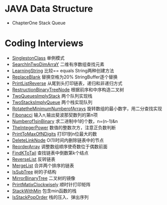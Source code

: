 # JAVA Data Structure

- ChapterOne Stack Queue

# Coding Interviews
- [SinglestonClass](https://github.com/guangxush/JavaDataStructure/blob/master/src/codingInterviews/SingletonClass1.java) 单例模式
- [SearchInTwoDimArraY](https://github.com/guangxush/JavaDataStructure/blob/master/src/codingInterviews/SearchInTwoDimArrays.java) 二维有序数组查找元素
- [LearningString](https://github.com/guangxush/JavaDataStructure/blob/master/src/codingInterviews/LearnString.java) 比较== equals String两种创建方法
- [ReplaceBlank](https://github.com/guangxush/JavaDataStructure/blob/master/src/codingInterviews/ReplaceBlank.java) 替换空格为20% StringBuffer逐个替换
- [PrintListReverse](https://github.com/guangxush/JavaDataStructure/blob/master/src/codingInterviews/PrintListReverse.java) 从尾到头打印链表，递归和非递归方式
- [RestructionBinaryTreeNode](https://github.com/guangxush/JavaDataStructure/blob/master/src/codingInterviews/RestructionBinaryTreeNode.java) 根据前序和中序构造二叉树
- [TwoQueuesImplyStack](https://github.com/guangxush/JavaDataStructure/blob/master/src/codingInterviews/TwoQueuesImplyStack.java) 两个队列实现栈
- [TwoStacksImplyQueue](https://github.com/guangxush/JavaDataStructure/blob/master/src/codingInterviews/TwoStacksImplyQueue.java) 两个栈实现队列
- [RotatetheMinimumNumberofArrays](https://github.com/guangxush/JavaDataStructure/blob/master/src/codingInterviews/RotatetheMinimumNumberofArrays.java) 旋转数组的最小数字，用二分查找实现
- [Fibonacci](https://github.com/guangxush/JavaDataStructure/blob/master/src/codingInterviews/Fibonacci.java) 输入n,输出斐波那契数列的第n项
- [Numberof1sinBinary](https://github.com/guangxush/JavaDataStructure/blob/master/src/codingInterviews/Numberof1sinBinary.java) 求二进制中1的个数，n=(n-1)&n
- [TheIntegerPower](https://github.com/guangxush/JavaDataStructure/blob/master/src/codingInterviews/TheIntegerPower.java) 数值的整数次方，注意正负数判断
- [PrintToMaxOfNDigits](https://github.com/guangxush/JavaDataStructure/blob/master/src/codingInterviews/PrintToMaxOfNDigits.java) 打印1到n位最大的数
- [DeleteLinkNode](https://github.com/guangxush/JavaDataStructure/blob/master/src/codingInterviews/DeleteLinkNode.java) O(1)时间内删除链表中的节点
- [ReorderArray](https://github.com/guangxush/JavaDataStructure/blob/master/src/codingInterviews/ReorderArray.java) 调整数组顺序使奇数位于偶数前面
- [FindKToTail](https://github.com/guangxush/JavaDataStructure/blob/master/src/codingInterviews/FindKToTail.java) 查找链表中倒数第k个结点
- [ReverseList](https://github.com/guangxush/JavaDataStructure/blob/master/src/codingInterviews/ReverseList.java) 反转链表
- [MergeList](https://github.com/guangxush/JavaDataStructure/blob/master/src/codingInterviews/MergeList.java) 合并两个排序的链表
- [IsSubTree](https://github.com/guangxush/JavaDataStructure/blob/master/src/codingInterviews/IsSubTree.java) 树的子结构
- [MirrorBinaryTree](https://github.com/guangxush/JavaDataStructure/blob/master/src/codingInterviews/MirrorBinaryTree.java) 二叉树的镜像
- [PrintMatixClockwisely](https://github.com/guangxush/JavaDataStructure/blob/master/src/codingInterviews/PrintMatixClockwisely.java) 顺时针打印矩阵
- [StackWithMin](https://github.com/guangxush/JavaDataStructure/blob/master/src/codingInterviews/StackWithMin.java) 包含min函数的栈
- [IsStackPopOrder](https://github.com/guangxush/JavaDataStructure/blob/master/src/codingInterviews/IsStackPopOrder.java) 栈的压入、弹出序列